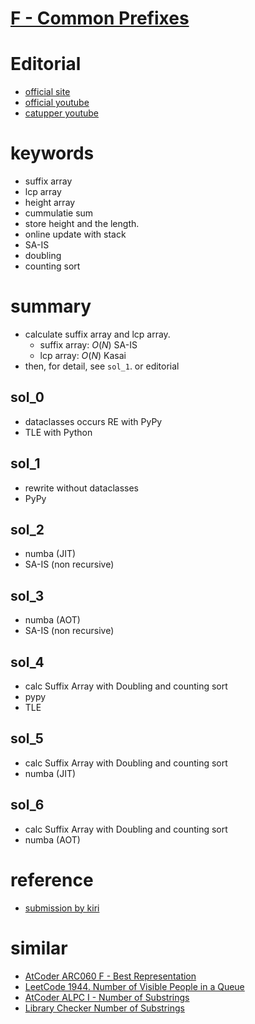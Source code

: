 # [F - Common Prefixes](https://atcoder.jp/contests/abc213/tasks/abc213_f?lang=ja)



# Editorial
- [official site](https://atcoder.jp/contests/abc213/editorial/2391)
- [official youtube](https://www.youtube.com/watch?v=XX2oIn6-Gt4)
- [catupper youtube](https://www.youtube.com/watch?v=8IxLxfGB2_A)



# keywords 
- suffix array 
- lcp array 
- height array 
- cummulatie sum
- store height and the length.
- online update with stack
- SA-IS
- doubling
- counting sort



# summary
- calculate suffix array and lcp array.
  - suffix array: $O(N)$ SA-IS
  - lcp array: $O(N)$ Kasai
- then, for detail, see `sol_1`. or editorial



## sol_0
- dataclasses occurs RE with PyPy
- TLE with Python


## sol_1
- rewrite without dataclasses
- PyPy


## sol_2
- numba (JIT)
- SA-IS (non recursive)


## sol_3
- numba (AOT)
- SA-IS (non recursive)


## sol_4
- calc Suffix Array with Doubling and counting sort 
- pypy
- TLE 


## sol_5 
- calc Suffix Array with Doubling and counting sort 
- numba (JIT)


## sol_6 
- calc Suffix Array with Doubling and counting sort 
- numba (AOT)



# reference
- [submission by kiri](atcoder.jp/contests/abc213/submissions/24899399)


# similar 
- [AtCoder ARC060 F - Best Representation](https://atcoder.jp/contests/arc060/tasks/arc060_d)
- [LeetCode 1944. Number of Visible People in a Queue](https://leetcode.com/problems/number-of-visible-people-in-a-queue/)
- [AtCoder ALPC I - Number of Substrings](https://atcoder.jp/contests/practice2/tasks/practice2_i)
- [Library Checker Number of Substrings](https://judge.yosupo.jp/problem/number_of_substrings)
